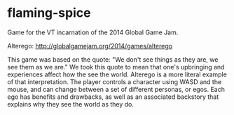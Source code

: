 flaming-spice
=============

Game for the VT incarnation of the 2014 Global Game Jam.

Alterego: http://globalgamejam.org/2014/games/alterego

This game was based on the quote: "We don't see things as they are, we see them as we are." We took this quote to mean that one's upbringing and experiences affect how the see the world. Alterego is a more literal example of that interpretation. The player controls a character using WASD and the mouse, and can change between a set of different personas, or egos. Each ego has benefits and drawbacks, as well as an associated backstory that explains why they see the world as they do.
